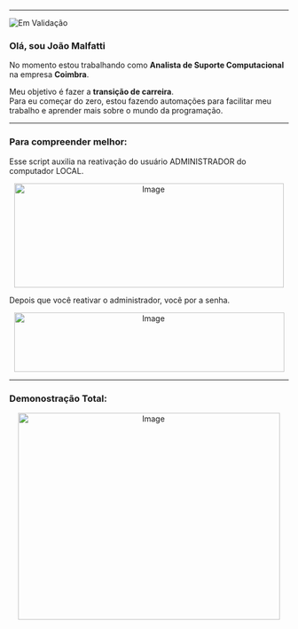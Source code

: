 

---
![Em Validação](https://img.shields.io/badge/Status-Em_Validação-blue?logo=azurepipelines)

### Olá, sou João Malfatti

No momento estou trabalhando como **Analista de Suporte Computacional** na empresa **Coimbra**.

Meu objetivo é fazer a **transição de carreira**.  
Para eu começar do zero, estou fazendo automações para facilitar meu trabalho e aprender mais sobre o mundo da programação.

---

### Para compreender melhor:

Esse script auxilia na reativação do usuário ADMINISTRADOR do computador LOCAL.
<p align="center"> 
    <img width="486" height="188" alt="Image" src="https://github.com/user-attachments/assets/dc1dc166-adc1-4ec2-8f5c-a2481232854c" />
<p>

Depois que você reativar o administrador, você por a senha.
<p align="center">
    <img width="487" height="107" alt="Image" src="https://github.com/user-attachments/assets/c999381d-bef2-4465-a974-92efc05465c8" />
<p>


---

### Demonostração Total:
<p align="center">
    <img width="472" height="373" alt="Image" src="https://github.com/user-attachments/assets/5c808e87-76f3-46d7-9c05-5173a6266061" />
<p>